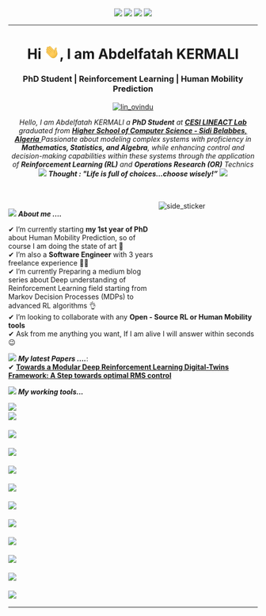 
<br>

<p align="left"> 

 </p>
 <p align="center">
<img src="https://img.shields.io/badge/Age-24-blue" />
  <img src="https://img.shields.io/badge/Focus-Reinforcement%20Learning-brightgreen" />
  <img src="https://img.shields.io/badge/Lives-France-success" />
  <img src="https://img.shields.io/badge/Languages-English%20%26%20French%20%26%20Arabic-brightgreen" />
</p>
<hr>
<h1 align="center">Hi <img src="https://raw.githubusercontent.com/ABSphreak/ABSphreak/master/gifs/Hi.gif" width="30px">, I am Abdelfatah KERMALI </h1>
<h3 align="center">PhD Student | Reinforcement Learning | Human Mobility Prediction </h3>
<p align="center">
<a href="https://www.linkedin.com/in/abdelfatah-kermali-959661179/" target="blank"><img align="center" src="https://cdn-icons-png.flaticon.com/256/174/174857.png" alt="lin_ovindu" height="30" width="40" /></a>  
</p>
</p>

<p align="center">
  <em>
    Hello, I am Abdelfatah KERMALI a <b>PhD Student</b> at <a href="https://lineact.cesi.fr/" target="blank"><b>CESI LINEACT Lab</b></a> graduated from <a href="https://www.esi-sba.dz/"> <b>Higher School of Computer Science - Sidi Belabbes, Algeria</b> </a>
   Passionate about modeling complex systems with proficiency in <b>Mathematics, Statistics, and Algebra</b>, while enhancing control and decision-making capabilities within these systems through the application of <b>Reinforcement Learning (RL)</b> and <b>Operations Research (OR)</b> Technics
  </em> 
  <br>
  <img src="https://media.giphy.com/media/gH3LO09IOiZIqePwv9/giphy.gif" width="50" /> <b><i align="center">Thought : "Life is full of choices…choose wisely!”</i></b> <img src="https://media.giphy.com/media/qjqUcgIyRjsl2/giphy.gif" width="50" />
</p>
<br><br>
<img align="right" width=200px height=200px alt="side_sticker" src="https://media.giphy.com/media/TEnXkcsHrP4YedChhA/giphy.gif" />

<img src="https://media.giphy.com/media/iY8CRBdQXODJSCERIr/giphy.gif" width="30px">&nbsp;***About me ....***

✔ I’m currently starting <b>my 1st year of PhD</b> about Human Mobility Prediction, so of course I am doing the state of art 📜 <br>
✔ I’m also a <b>Software Engineer</b> with 3 years freelance experience 🧑‍💻
 <br>
✔ I’m currently Preparing a medium blog series about Deep understanding of Reinforcement Learning field starting from Markov Decision Processes (MDPs) to advanced RL algorithms 👌 <br>
✔ I’m looking to collaborate with any **Open - Source RL or Human Mobility tools**<br>
✔ Ask from me anything you want, If I am alive I will answer within seconds 😉<br>

<img src="https://media.giphy.com/media/iY8CRBdQXODJSCERIr/giphy.gif" width="30px">&nbsp;***My latest Papers ....***:  <br>
✔ <a href="https://scholar.google.com/citations?view_op=view_citation&hl=fr&user=cE-g7zgAAAAJ&citation_for_view=cE-g7zgAAAAJ:u-x6o8ySG0sC"><b>Towards a Modular Deep Reinforcement Learning Digital-Twins Framework: A Step towards optimal RMS control</b></a> </br>
 

<img src="https://media.giphy.com/media/iY8CRBdQXODJSCERIr/giphy.gif" width="30px">&nbsp;***My working tools...***
<p align="left">
  
  <code><img height="50" src="https://e7.pngegg.com/pngimages/713/558/png-clipart-computer-icons-pro-git-github-logo-text-logo-thumbnail.png"></code>
  <code> <img height="50" src="https://s3.dualstack.us-east-2.amazonaws.com/pythondotorg-assets/media/community/logos/python-logo-only.png"> </code>
  <code> <img height="50" src="https://www.vectorlogo.zone/logos/java/java-ar21.svg"> </code>
  <code> <img height="50" src="https://www.vectorlogo.zone/logos/jupyter/jupyter-ar21.svg"> </code>
  <code> <img height="50" src="https://www.vectorlogo.zone/logos/mysql/mysql-ar21.svg"> </code>
  <code> <img height="50" src="https://upload.wikimedia.org/wikipedia/commons/thumb/e/ed/Pandas_logo.svg/768px-Pandas_logo.svg.png"> </code>
  <code> <img height="50" src="https://www.vectorlogo.zone/logos/pocoo_flask/pocoo_flask-ar21.svg"> </code>
  <code> <img height="50" src="https://www.vectorlogo.zone/logos/numpy/numpy-ar21.svg"> </code>
  <code> <img height="50" src="https://www.vectorlogo.zone/logos/reactjs/reactjs-ar21.svg"> </code>
  <code> <img height="50" src="https://www.vectorlogo.zone/logos/javascript/javascript-ar21.svg"> </code>
  <code> <img height="50" src="https://seeklogo.com/images/S/scikit-learn-logo-8766D07E2E-seeklogo.com.png"> </code>
  <code> <img height="50" src="https://www.vectorlogo.zone/logos/tensorflow/tensorflow-ar21.svg"> </code>
  <hr>
  <p align="center">

